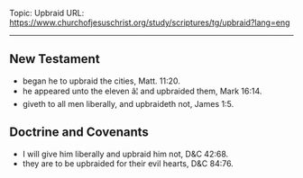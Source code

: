Topic: Upbraid
URL: https://www.churchofjesuschrist.org/study/scriptures/tg/upbraid?lang=eng

---

## New Testament

- began he to upbraid the cities, Matt. 11:20.
- he appeared unto the eleven â¦ and upbraided them, Mark 16:14.
- giveth to all men liberally, and upbraideth not, James 1:5.

## Doctrine and Covenants

- I will give him liberally and upbraid him not, D&C 42:68.
- they are to be upbraided for their evil hearts, D&C 84:76.

